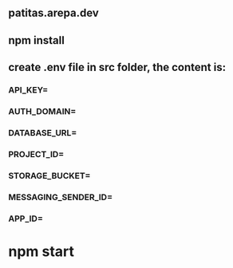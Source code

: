 ## patitas.arepa.dev

## npm install

## create .env file in src folder, the content is:
### API_KEY=
### AUTH_DOMAIN=
### DATABASE_URL=
### PROJECT_ID=
### STORAGE_BUCKET=
### MESSAGING_SENDER_ID=
### APP_ID=

# npm start
